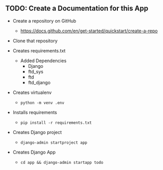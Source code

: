 ## TODO: Create a Documentation for this App

- Create a repository on GitHub
  - https://docs.github.com/en/get-started/quickstart/create-a-repo
- Clone that repository 
- Creates requirements.txt
  - Added Dependencies
    - Django
    - ftd_sys
    - ftd
    - ftd_django

- Creates virtualenv
  - `python -m venv .env`
- Installs requirements
  - `pip install -r requirements.txt`
- Creates Django project
  - `django-admin startproject app`
- Creates Django App
  - `cd app && django-admin startapp todo`
